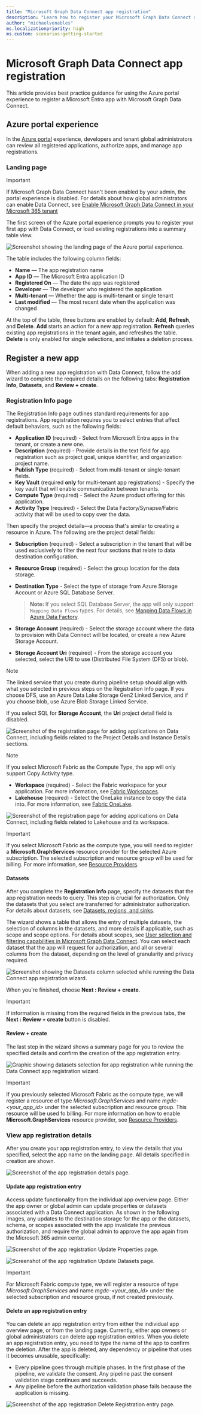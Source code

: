 ```yaml
---
title: "Microsoft Graph Data Connect app registration"
description: "Learn how to register your Microsoft Graph Data Connect app"
author: "michaelvenables"
ms.localizationpriority: high
ms.custom: scenarios:getting-started
---
```


# Microsoft Graph Data Connect app registration

This article provides best practice guidance for using the Azure portal experience to register a Microsoft Entra app with Microsoft Graph Data Connect.

## Azure portal experience

In the [Azure portal](https://aka.ms/mgdcinazure) experience, developers and tenant global administrators can review all registered applications, authorize apps, and manage app registrations.

### Landing page

> [!IMPORTANT]
> If Microsoft Graph Data Connect hasn't been enabled by your admin, the portal experience is disabled. For details about how global administrators can enable Data Connect, see [Enable Microsoft Graph Data Connect in your Microsoft 365 tenant](https://github.com/microsoftgraph/microsoft-graph-docs/blob/45b4b22b5db4a87be256b59130e74bf49c2e7fd1/includes/data-connect-quickstart-02.md?plain=1#L45)

The first screen of the Azure portal experience prompts you to register your first app with Data Connect, or load existing registrations into a summary table view.

![Screenshot showing the landing page of the Azure portal experience.](images/app-registration-summary-table.png)

The table includes the following column fields:

- **Name** — The app registration name
- **App ID** — The Microsoft Entra application ID
- **Registered On** — The date the app was registered
- **Developer** — The developer who registered the application
- **Multi-tenant** — Whether the app is multi-tenant or single tenant
- **Last modified** — The most recent date when the application was changed

At the top of the table, three buttons are enabled by default: **Add**, **Refresh**, and **Delete**. **Add** starts an action for a new app registration. **Refresh** queries existing app registrations in the tenant again, and refreshes the table. **Delete** is only enabled for single selections, and initiates a deletion process.

## Register a new app

When adding a new app registration with Data Connect, follow the add wizard to complete the required details on the following tabs: **Registration Info**, **Datasets**, and **Review + create**.

### Registration Info page

The Registration Info page outlines standard requirements for app registrations. App registration requires you to select entries that affect default behaviors, such as the following fields:

- **Application ID** (required) - Select from Microsoft Entra apps in the tenant, or create a new one.
- **Description** (required) - Provide details in the text field for app registration such as project goal, unique identifier, and organization project name.
- **Publish Type** (required) - Select from multi-tenant or single-tenant fields.
- **Key Vault** (required **only** for multi-tenant app registrations) - Specify the key vault that will enable communication between tenants.
- **Compute Type** (required) - Select the Azure product offering for this application.
- **Activity Type** (required) - Select the Data Factory/Synapse/Fabric activity that will be used to copy over the data.

Then specify the project details—a process that's similar to creating a resource in Azure. The following are the project detail fields:

- **Subscription** (required) - Select a subscription in the tenant that will be used exclusively to filter the next four sections that relate to data destination configuration.
- **Resource Group** (required) - Select the group location for the data storage.
- **Destination Type** - Select the type of storage from Azure Storage Account or Azure SQL Database Server.

  >**Note:** If you select SQL Database Server, the app will only support `Mapping Data Flows` types. For details, see [Mapping Data Flows in Azure Data Factory](/azure/data-factory/concepts-data-flow-overview).

- **Storage Account** (required) - Select the storage account where the data to provision with Data Connect will be located, or create a new Azure Storage Account.
- **Storage Account Uri** (required) - From the storage account you selected, select the URI to use (Distributed File System (DFS) or blob).

> [!NOTE]
> The linked service that you create during pipeline setup should align with what you selected in previous steps on the Registration Info page. If you choose DFS, use an Azure Data Lake Storage Gen2 Linked Service, and if you choose blob, use Azure Blob Storage Linked Service.

If you select SQL for **Storage Account**, the **Uri** project detail field is disabled.

![Screenshot of the registration page for adding applications on Data Connect, including fields related to the Project Details and Instance Details sections.](images/app-registration-create-registration-info-including-compute-type.png)

> [!NOTE]
> If you select Microsoft Fabric as the Compute Type, the app will only support Copy Activity type.  

- **Workspace** (required) - Select the Fabric workspace for your application. For more information, see [Fabric Workspaces](/fabric/get-started/workspaces).
- **Lakehouse** (required) - Select the OneLake instance to copy the data into. For more information, see [Fabric OneLake](/fabric/onelake/onelake-overview).

![Screenshot of the registration page for adding applications on Data Connect, including fields related to Lakehouse and its workspace.](images/app-registration-create-registration-info-including-lakehouse-workspace.png)

> [!IMPORTANT]
> If you select Microsoft Fabric as the compute type, you will need to register a **Microsoft.GraphServices** resource provider for the selected Azure subscription. The selected subscription and resource group will be used for billing. For more information, see [Resource Providers](https://learn.microsoft.com/en-us/azure/azure-resource-manager/management/resource-providers-and-types).

#### Datasets

After you complete the **Registration Info** page, specify the datasets that the app registration needs to query. This step is crucial for authorization. Only the datasets that you select are transferred for administrator authorization. For details about datasets, see [Datasets, regions, and sinks](./data-connect-datasets.md).

The wizard shows a table that allows the entry of multiple datasets, the selection of columns in the datasets, and more details if applicable, such as scope and scope options. For details about scopes, see [User selection and filtering capabilities in Microsoft Graph Data Connect](./data-connect-filtering.md). You can select each dataset that the app will request for authorization, and all or several columns from the dataset, depending on the level of granularity and privacy required.

![Screenshot showing the Datasets column selected while running the Data Connect app registration wizard.](images/app-registration-create-datasets.png)

When you're finished, choose **Next : Review + create**.

> [!IMPORTANT]
> If information is missing from the required fields in the previous tabs, the **Next : Review + create** button is disabled.

#### Review + create

The last step in the wizard shows a summary page for you to review the specified details and confirm the creation of the app registration entry.

![Graphic showing datasets selection for app registration while running the Data Connect app registration wizard.](images/app-registration-create-review.png)

> [!IMPORTANT]
> If you previously selected Microsoft Fabric as the compute type, we will register a resource of type *Microsoft.GraphServices* and name *mgdc-<your_app_id>* under the selected subscription and resource group. This resource will be used fo billing. For more information on how to enable **Microsoft.GraphServices** resource provider, see [Resource Providers](https://learn.microsoft.com/en-us/azure/azure-resource-manager/management/resource-providers-and-types).

### View app registration details

After you create your app registration entry, to view the details that you specified, select the app name on the landing page. All details specified in creation are shown.

![Screenshot of the app registration details page.](images/app-registration-details-overview.png)

#### Update app registration entry

Access update functionality from the individual app overview page. Either the app owner or global admin can update properties or datasets associated with a Data Connect application. As shown in the following images, any updates to the destination storage for the app or the datasets, schema, or scopes associated with the app invalidate the previous authorization, and require the global admin to approve the app again from the Microsoft 365 admin center.

![Screenshot of the app registration Update Properties page.](images/app-registration-details-properties-update.png)

![Screenshot of the app registration Update Datasets page.](images/app-registration-details-datasets-update.png)

> [!IMPORTANT]
> For Microsoft Fabric compute type, we will register a resource of type *Microsoft.GraphServices* and name *mgdc-<your_app_id>* under the selected subscription and resource group, if not created previously.

#### Delete an app registration entry

You can delete an app registration entry from either the individual app overview page, or from the landing page. Currently, either app owners or global administrators can delete app registration entries. When you delete an app registration entry, you need to type the name of the app to confirm the deletion. After the app is deleted, any dependency or pipeline that uses it becomes unusable, specifically:

- Every pipeline goes through multiple phases. In the first phase of the pipeline, we validate the consent. Any pipeline past the consent validation stage continues and succeeds.
- Any pipeline before the authorization validation phase fails because the application is missing.

![Screenshot of the app registration Delete Registration entry page.](images/app-registration-delete-confirmation.png)
